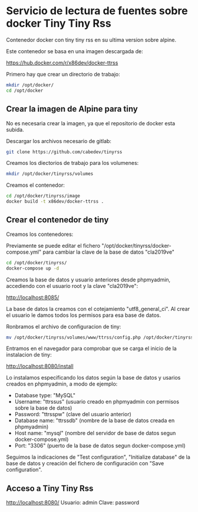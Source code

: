 # Servicio de lectura de fuentes sobre docker Tiny Tiny Rss

Contenedor docker con tiny tiny rss en su ultima version sobre alpine.

Este contenedor se basa en una imagen descargada de:

<https://hub.docker.com/r/x86dev/docker-ttrss>

Primero hay que crear un directorio de trabajo:

```bash
mkdir /opt/docker/
cd /opt/docker
```

## Crear la imagen de Alpine para tiny

No es necesaria crear la imagen, ya que el repositorio de docker esta subida.  

Descargar los archivos necesario de gitlab:

```bash
git clone https://github.com/cabedev/tinyrss
```

Creamos los diectorios de trabajo para los volumenes:

```bash
mkdir /opt/docker/tinyrss/volumes
```

Creamos el contenedor:

```bash
cd /opt/docker/tinyrss/image
docker build -t x86dev/docker-ttrss .
```

## Crear el contenedor de tiny

Creamos los contenedores:

Previamente se puede editar el fichero "/opt/docker/tinyrss/docker-compose.yml"
para cambiar la clave de la base de datos "cla2019ve"

```bash
cd /opt/docker/tinyrss/
docker-compose up -d
```

Creamos la base de datos y usuario anteriores desde phpmyadmin, accediendo con el usuario root y la clave "cla2019ve":

<http://localhost:8085/>

La base de datos la creamos con el cotejamiento "utf8_general_ci". Al crear el usuario le damos todos los permisos para esa base de datos.

Ronbramos el archivo de configuracion de tiny:

```bash
mv /opt/docker/tinyrss/volumes/www/ttrss/config.php /opt/docker/tinyrss/volumes/www/ttrss/config.php_old
```

Entramos en el navegador para comprobar que se carga el inicio de la instalacion de tiny:

<http://localhost:8080/install>

Lo instalamos especificando los datos según la base de datos y usarios creados en phpmyadmin, a modo de ejemplo:
- Database type: "MySQL"
- Username: "ttrssus" (usuario creado en phpmyadmin con permisos sobre la base de datos)
- Password: "ttrsspw" (clave del usuario anterior)
- Database name: "ttrssdb" (nombre de la base de datos creada en phpmyadmin)
- Host name: "mysql" (nombre del servidor de base de datos segun docker-compose.yml)
- Port: "3306" (puerto de la base de datos segun docker-compose.yml)

Seguimos la indicaciones de "Test configuration", "Initialize database" de la base de datos y creación del fichero de configuración con "Save configuration".

## Acceso a Tiny Tiny Rss

<http://localhost:8080/>
Usuario: admin
Clave: password

